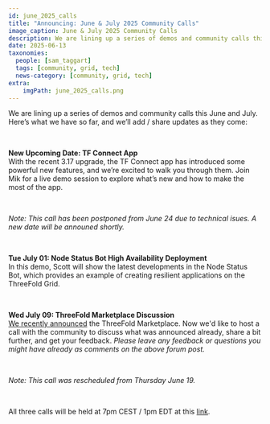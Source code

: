 ```yaml
---
id: june_2025_calls
title: "Announcing: June & July 2025 Community Calls"
image_caption: June & July 2025 Community Calls
description: We are lining up a series of demos and community calls this June and July. Join in!
date: 2025-06-13
taxonomies:
  people: [sam_taggart]
  tags: [community, grid, tech]
  news-category: [community, grid, tech]
extra:
    imgPath: june_2025_calls.png
---
```


We are lining up a series of demos and community calls this June and July. Here’s what we have so far, and we’ll add / share updates as they come:

<br/>

**New Upcoming Date: TF Connect App** <br/>
With the recent 3.17 upgrade, the TF Connect app has introduced some powerful new features, and we’re excited to walk you through them. Join Mik for a live demo session to explore what’s new and how to make the most of the app.

<br/>

*Note: This call has been postponed from June 24 due to technical isues. A new date will be announed shortly.*

<br/>

**Tue July 01: Node Status Bot High Availability Deployment** <br/>
In this demo, Scott will show the latest developments in the Node Status Bot, which provides an example of creating resilient applications on the ThreeFold Grid.

<br/>

**Wed July 09: ThreeFold Marketplace Discussion** <br/>
[We recently announced](https://forum.threefold.io/t/the-threefold-marketplace-discover-exchange-build-the-future-of-the-internet/4604) the ThreeFold Marketplace. Now we'd like to host a call with the community to discuss what was announced already, share a bit further, and get your feedback. *Please leave any feedback or questions you might have already as comments on the above forum post.*

<br/>

*Note: This call was rescheduled from Thursday June 19.* 

<br/>

All three calls will be held at 7pm CEST / 1pm EDT at this [link](https://bit.ly/tfcommunitycall).